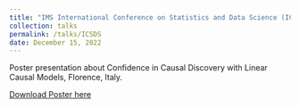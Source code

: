 ```yaml
---
title: "IMS International Conference on Statistics and Data Science (ICSDS)"
collection: talks
permalink: /talks/ICSDS
date: December 15, 2022
---
```


Poster presentation about Confidence in Causal Discovery with Linear Causal Models, Florence, Italy.

[Download Poster here](http://davidstrieder.github.io/files/icsds_strieder.pdf)
